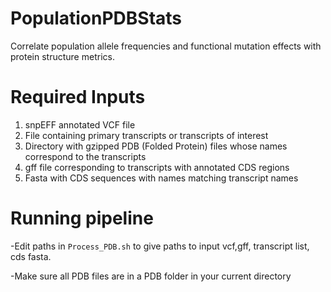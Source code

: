 # PopulationPDBStats
Correlate population allele frequencies and functional mutation effects with protein structure metrics.


# Required Inputs
1. snpEFF annotated VCF file
2. File containing primary transcripts or transcripts of interest
3. Directory with gzipped PDB (Folded Protein) files whose names correspond to the transcripts
4. gff file corresponding to transcripts with annotated CDS regions
5. Fasta with CDS sequences with names matching transcript names

# Running pipeline
-Edit paths in `Process_PDB.sh` to give paths to input vcf,gff, transcript list, cds fasta.

-Make sure all PDB files are in a PDB folder in your current directory
